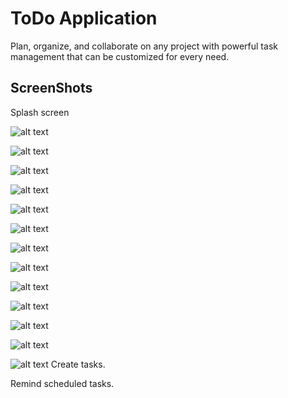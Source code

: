 # ToDo Application

Plan, organize, and collaborate on any project with powerful task management that can be customized for every need.

## ScreenShots

Splash screen

![alt text](screenshots/1.jpg )

![alt text](screenshots/2.jpg )

![alt text](screenshots/3.jpg )

![alt text](screenshots/4.jpg )

![alt text](screenshots/5.jpg )

![alt text](screenshots/6.jpg )

![alt text](screenshots/7.jpg )

![alt text](screenshots/8.jpg )

![alt text](screenshots/9.jpg )

![alt text](screenshots/10.jpg )

![alt text](screenshots/11.jpg )

![alt text](screenshots/12.jpg )

![alt text](screenshots/13.jpg )
Create tasks.

Remind scheduled tasks.
